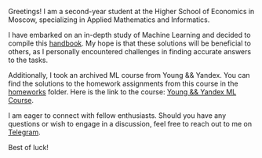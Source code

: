 Greetings! I am a second-year student at the Higher School of Economics in Moscow, specializing in Applied Mathematics and Informatics. 

I have embarked on an in-depth study of Machine Learning and decided to compile this [handbook](https://education.yandex.ru/handbook/ml). My hope is that these solutions will be beneficial to others, as I personally encountered challenges in finding accurate answers to the tasks.

Additionally, I took an archived ML course from Young && Yandex. You can find the solutions to the homework assignments from this course in the [homeworks](homeworks/) folder. Here is the link to the course: [Young && Yandex ML Course](https://yandex.ru/yaintern/training/ml-training).

I am eager to connect with fellow enthusiasts. Should you have any questions or wish to engage in a discussion, feel free to reach out to me on [Telegram](t.me/Mellodizzz).

Best of luck!